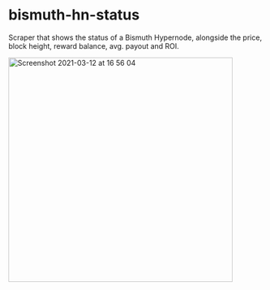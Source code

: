 # bismuth-hn-status
Scraper that shows the status of a Bismuth Hypernode, alongside the price, block height, reward balance, avg. payout and ROI.

<img width="442" alt="Screenshot 2021-03-12 at 16 56 04" src="https://user-images.githubusercontent.com/46287411/110965951-0c7e6180-8355-11eb-8503-36fdc31feae5.png">
